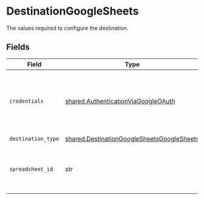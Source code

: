 # DestinationGoogleSheets

The values required to configure the destination.


## Fields

| Field                                                                                                                                                   | Type                                                                                                                                                    | Required                                                                                                                                                | Description                                                                                                                                             | Example                                                                                                                                                 |
| ------------------------------------------------------------------------------------------------------------------------------------------------------- | ------------------------------------------------------------------------------------------------------------------------------------------------------- | ------------------------------------------------------------------------------------------------------------------------------------------------------- | ------------------------------------------------------------------------------------------------------------------------------------------------------- | ------------------------------------------------------------------------------------------------------------------------------------------------------- |
| `credentials`                                                                                                                                           | [shared.AuthenticationViaGoogleOAuth](../../models/shared/authenticationviagoogleoauth.md)                                                              | :heavy_check_mark:                                                                                                                                      | Google API Credentials for connecting to Google Sheets and Google Drive APIs                                                                            |                                                                                                                                                         |
| `destination_type`                                                                                                                                      | [shared.DestinationGoogleSheetsGoogleSheets](../../models/shared/destinationgooglesheetsgooglesheets.md)                                                | :heavy_check_mark:                                                                                                                                      | N/A                                                                                                                                                     |                                                                                                                                                         |
| `spreadsheet_id`                                                                                                                                        | *str*                                                                                                                                                   | :heavy_check_mark:                                                                                                                                      | The link to your spreadsheet. See <a href='https://docs.airbyte.com/integrations/destinations/google-sheets#sheetlink'>this guide</a> for more details. | https://docs.google.com/spreadsheets/d/1hLd9Qqti3UyLXZB2aFfUWDT7BG/edit                                                                                 |